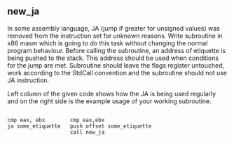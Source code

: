 ## new_ja

In some assembly language, JA (jump if greater for unsigned values) was removed from the instruction set for unknown reasons. Write subroutine in x86 masm which is going to do this task without changing the normal program behaviour. Before calling the subroutine, an address of etiquette is being pushed to the stack. This address should be used when conditions for the jump are met. Subroutine should leave the flags register untouched, work according to the StdCall convention and the subroutine should not use JA instruction.

Left column of the given code shows how the JA is being used regularly and on the right side is the example usage of your working subroutine.

```x86asm

cmp eax, ebx        cmp eax,ebx
ja some_etiquette   push offset some_etiquette
                    call new_ja
```